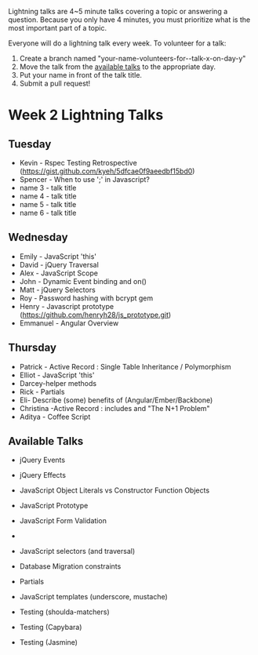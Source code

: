 Lightning talks are 4~5 minute talks covering a topic or answering a question.
Because you only have 4 minutes, you must prioritize what is the most important
part of a topic.

Everyone will do a lightning talk every week. To volunteer for a talk:

1. Create a branch named "your-name-volunteers-for--talk-x-on-day-y"
2. Move the talk from the [available talks](#availabl-talks) to the appropriate
   day.
3. Put your name in front of the talk title.
4. Submit a pull request!


# Week 2 Lightning Talks

## Tuesday
* Kevin - Rspec Testing Retrospective (https://gist.github.com/kyeh/5dfcae0f9aeedbf15bd0)
* Spencer - When to use ';' in Javascript?
* name 3 - talk title
* name 4 - talk title
* name 5 - talk title
* name 6 - talk title


## Wednesday
* Emily - JavaScript 'this'
* David -  jQuery Traversal
* Alex - JavaScript Scope
* John - Dynamic Event binding and on()
* Matt - jQuery Selectors
* Roy - Password hashing with bcrypt gem
* Henry - Javascript prototype (https://github.com/henryh28/js_prototype.git)
* Emmanuel - Angular Overview

## Thursday
* Patrick - Active Record : Single Table Inheritance / Polymorphism
* Elliot - JavaScript 'this'
* Darcey-helper methods
* Rick - Partials
* Eli- Describe (some) benefits of (Angular/Ember/Backbone)
* Christina -Active Record : includes and "The N+1 Problem"
* Aditya - Coffee Script

## Available Talks

* jQuery Events
* jQuery Effects
* JavaScript Object Literals vs Constructor Function Objects
* JavaScript Prototype
* JavaScript Form Validation
*

* JavaScript selectors (and traversal)
* Database Migration constraints
* Partials
* JavaScript templates (underscore, mustache)
* Testing (shoulda-matchers)
* Testing (Capybara)
* Testing (Jasmine)



